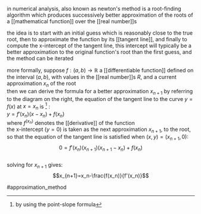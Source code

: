 in numerical analysis, also known as newton's method is a root-finding algorithm which produces successively better approximation of the roots of a [[mathematical function]] over the [[real number]]s  
  
the idea is to start with an initial guess which is reasonably close to the true root, then to approximate the function by its [[tangent line]], and finally to compute the x-intercept of the tangent line, this intercept will typically be a better approximation to the original function's root than the first guess, and the method can be iterated  
  
more formally, suppose $f:(a,b)\to \mathbb{R}$ a [[differentiable function]] defined on the interval $(a,b)$, with values in the [[real number]]s $R$, and a current approximation $x_n$ of the root  
then we can derive the formula for a better approximation $x_{n+1}$ by referring to the diagram on the right, the equation of the tangent line to the curve $y=f(x)$ at $x=x_n$ is [^1] :  
$y=f'(x_n)(x-x_n)+f(x_n)$  
where $f^(x_n)$ denotes the [[derivative]] of the function  
the x-intercept $(y=0)$ is taken as the next approximation $x_{n+1}$, to the root, so that the equation of the tangent line is satisfied when $(x,y)=(x_{n+1},0)$:  
$$0=f'(x_n)(x_{n+1})(x_{n+1}-x_n)+f(x_n)$$  
solving for $x_{n+1}$ gives:  
$$x_{n+1}=x_n-\frac{f(x_n)}{f'(x_n)}$$  
  
[^1]: by using the point-slope formula  
  
#approximation_method